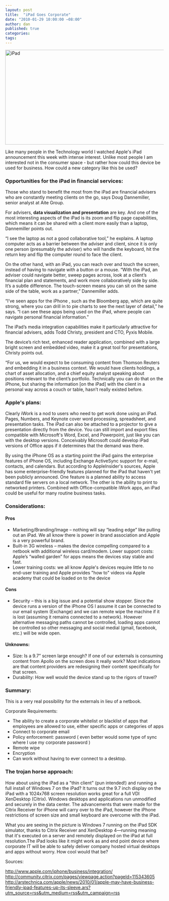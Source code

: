```yaml
---
layout: post
title:  "iPad Goes Corporate"
date: "2010-01-29 10:00:00 −08:00"
author: dan
published: true
categories:
tags:
---
```


<img class="lazy img-rounded img-responsive" alt="iPad" data-original="https://dl.dropboxusercontent.com/u/300203/blog-images/minorityreport.jpg" width="750" height="300">

Like many people in the Technology world I watched Apple's iPad announcement this week with intense interest.  Unlike most people I am interested not in the consumer space  - but rather how could this device be used for business.  How could a new category like this be used?
<!-- more -->
### Opportunities for the iPad in financial services:

Those who stand to benefit the most from the iPad are financial advisers who are constantly meeting clients on the go, says Doug Dannemiller, senior analyst at Aite Group.

For advisers, **data visualization and presentation** are key. And one of the most interesting aspects of the iPad is its zoom and flip page capabilities, which means it can be shared with a client more easily than a laptop, Dannemiller points out.

“I see the laptop as not a good collaborative tool,” he explains. A laptop computer acts as a barrier between the adviser and client, since it is only one person (presumably the adviser) who will handle the keyboard, hit the return key and flip the computer round to face the client.

On the other hand, with an iPad, you can reach over and touch the screen, instead of having to navigate with a button or a mouse.
“With the iPad, an adviser could navigate better, sweep pages across, look at a client’s financial plan and statements, and work more collaboratively side by side. It’s a subtle difference. The touch-screen means you can sit on the same side of the table, work as a partner,” Dannemiller adds.

“I’ve seen apps for the iPhone , such as the Bloomberg app, which are quite strong, where you can drill in to pie charts to see the next layer of detail,” he says. “I can see these apps being used on the iPad, where people can navigate personal financial information.”

The iPad’s media integration capabilities make it particularly attractive for financial advisers, adds Todd Christy, president and CTO, Pyxis Mobile.

The device’s rich text, enhanced reader application, combined with a large bright screen and embedded video, make it a great tool for presentations, Christy points out.

“For us, we would expect to be consuming content from Thomson Reuters and embedding it in a business context. We would have clients holdings, a chart of asset allocation, and a chief equity analyst speaking about positions relevant to the client’s portfolio. Technically you can do that on the iPhone, but sharing the information [on the iPad] with the client in a personal way across a couch or table, hasn’t really existed before.

### Apple's plans:

Clearly iWork is a nod to users who need to get work done using an iPad. Pages, Numbers, and Keynote cover word processing, spreadsheet, and presentation tasks. The iPad can also be attached to a projector to give a presentation directly from the device. You can still import and export files compatible with Microsoft's Word, Excel, and Powerpoint, just like you can with the desktop versions. Conceivably Microsoft could develop iPad versions of Office apps if it determines that the demand was there.

By using the iPhone OS as a starting point the iPad gains the enterprise features of iPhone OS, including Exchange ActiveSync support for e-mail, contacts, and calendars. But according to AppleInsider's sources, Apple has some enterprise-friendly features planned for the iPad that haven't yet been publicly announced. One feature is a planned ability to access standard file servers on a local network. The other is the ability to print to networked printers. Combined with Office-compatible iWork apps, an iPad could be useful for many routine business tasks.

### Considerations:

#### Pros
* Marketing/Branding/Image – nothing will say “leading edge” like pulling out an iPad.  We all know there is power in brand association and Apple is a very powerful brand.
* Built-in 3G wireless – makes the device compelling compared to a netbook with additional wireless card/modem.
Lower support costs: Apple’s “walled garden” for apps means the devices stay stable and fast.
* Lower training costs: we all know Apple's devices require little to no end-user training and Apple provides "how to" videos via Apple academy that could be loaded on to the device

#### Cons
* Security – this is a big issue and a potential show stopper.  Since the device runs a version of the iPhone OS I assume it can be connected to our email system (Exchange) and we can remote wipe the machine if it is lost (assuming it remains connected to a network).  However alternative messaging paths cannot be controlled, loading apps cannot be controlled so other messaging and social medial (gmail, facebook, etc.) will be wide open.

#### Unknowns:
* Size:  Is a 9.7” screen large enough?  If one of our externals is consuming content from Apollo on the screen does it really work?  Most indications are that content providers are redesigning their content specifically for that screen.
* Durability: How well would the device stand up to the rigors of travel?

### Summary:

This is a very real possibility for the externals in lieu of a netbook.

Corporate Requirements:

* The ability to create a corporate whitelist or blacklist of apps that employees are allowed to use, either specific apps or categories of apps
* Connect to corporate email
* Policy enforcement: password ( even better would some type of sync where I use my corporate password )
* Remote wipe
* Encryption
* Can work without having to ever connect to a desktop.

### The trojan horse approach:

How about using the iPad as a "thin client" (pun intended!) and running a full install of Windows 7 on the iPad?  It turns out the 9.7 inch display on the iPad with a 1024x768 screen resolution works great for a full VDI XenDesktop (Citrix). Windows desktops and applications run unmodified and securely in the data center. The advancements that were made for the Citrix Receiver for iPhone will carry over to the iPad, however the iPhone restrictions of screen size and small keyboard are overcome with the iPad.

What you are seeing in the picture is Windows 7 running on the iPad SDK simulator, thanks to Citrix Receiver and XenDesktop 4—running meaning that it's executed on a server and remotely displayed on the iPad at full resolution.The iPad looks like it might work as and end point device where corporate IT will be able to safely deliver company hosted virtual desktops and apps without worry.  How cool would that be?

Sources:

http://www.apple.com/iphone/business/integration/
http://community.citrix.com/pages/viewpage.action?pageId=115343605
http://arstechnica.com/apple/news/2010/01/apple-may-have-business-friendly-ipad-features-up-its-sleeve.ars?utm_source=rss&utm_medium=rss&utm_campaign=rss
